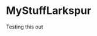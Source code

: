 # MyStuffLarkspur
<html>
<head>

  <title>Larkspur</title>

</head>
<body>

  <p>Testing this out</p>

</body>
</html>
